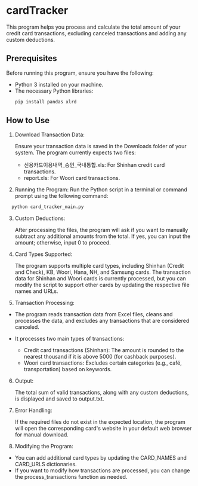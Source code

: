 # cardTracker

This program helps you process and calculate the total amount of your credit card transactions, excluding canceled transactions and adding any custom deductions.

## Prerequisites

Before running this program, ensure you have the following:

- Python 3 installed on your machine.
- The necessary Python libraries:
  ```bash
  pip install pandas xlrd

## How to Use
1. Download Transaction Data:

    Ensure your transaction data is saved in the Downloads folder of your system. The program currently expects two files:

    - 신용카드이용내역_승인_국내통합.xls: For Shinhan credit card transactions.
    - report.xls: For Woori card transactions.
2. Running the Program:
    Run the Python script in a terminal or command prompt using the following command:

```bash
  python card_tracker_main.py
```

3. Custom Deductions:

    After processing the files, the program will ask if you want to manually subtract any additional amounts from the total. If yes, you can input the amount; otherwise, input 0 to proceed.


4. Card Types Supported:

    The program supports multiple card types, including Shinhan (Credit and Check), KB, Woori, Hana, NH, and Samsung cards. The transaction data for Shinhan and Woori cards is currently processed, but you can modify the script to support other cards by updating the respective file names and URLs.

5. Transaction Processing:

  - The program reads transaction data from Excel files, cleans and processes the data, and excludes any transactions that are considered canceled.
  - It processes two main types of transactions:

    + Credit card transactions (Shinhan): The amount is rounded to the nearest thousand if it is above 5000 (for cashback purposes).
    + Woori card transactions: Excludes certain categories (e.g., café, transportation) based on keywords.
6. Output:

    The total sum of valid transactions, along with any custom deductions, is displayed and saved to output.txt.

7. Error Handling:

    If the required files do not exist in the expected location, the program will open the corresponding card's website in your default web browser for manual download.

8. Modifying the Program:

  - You can add additional card types by updating the CARD_NAMES and CARD_URLS dictionaries.
  - If you want to modify how transactions are processed, you can change the process_transactions function as needed.
